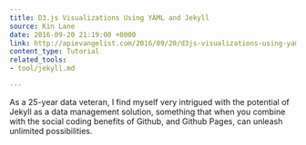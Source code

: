 ```yaml
---
title: D3.js Visualizations Using YAML and Jekyll
source: Kin Lane
date: 2016-09-20 21:19:00 +0000
link: http://apievangelist.com/2016/09/20/d3js-visualizations-using-yaml-and-jekyll/
content_type: Tutorial
related_tools:
- tool/jekyll.md

---
```

As a 25-year data veteran, I find myself very intrigued with the potential of Jekyll as a data management solution, something that when you combine with the social coding benefits of Github, and Github Pages, can unleash unlimited possibilities. 





